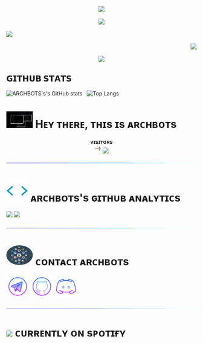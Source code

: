 
<p align="center">
  <img src="https://readme-typing-svg.herokuapp.com?color=F38777&width=490&lines=𝗣𝗘𝗥𝗦𝗢𝗡𝗔𝗟+𝗜𝗡𝗙𝗢𝗥𝗠𝗔𝗧𝗜𝗢𝗡%E2%9C%8C">
</p> 

<p align='Middle'><a href='https://t.me/itszoney'><img src='(https://te.legra.ph/file/54a0db118feba7f497d59.jpg)' width="620"></a></p>

<p align='Left'><a href='https://t.me/YO_UR_OFFICIAL_CRUSH'><img src='(https://te.legra.ph/file/54a0db118feba7f497d59.jpg)' width="620"></a></p>

<p align='Right'><a href='https://t.me/Unknown_hu_m'><img src='(https://te.legra.ph/file/54a0db118feba7f497d59.jpg)' width="620"></a></p>

<p align="center">
  <img src="https://readme-typing-svg.herokuapp.com?color=F555247&width=890&lines=𝗕𝗢𝗧+𝗜𝗦+𝗖𝗥𝗘𝗔𝗧𝗘𝗗+𝗙𝗢𝗥+𝗙𝗥𝗜𝗘𝗡𝗗+𝗪𝗜𝗧𝗛+𝗟𝗢𝗩𝗘+𝗔𝗡𝗗+𝗛𝗔𝗥𝗗𝗪𝗢𝗥𝗞+𝗕𝗬+𝗔𝗥𝗖𝗛𝗕𝗢𝗧𝗦%E2%9C%8C">
</p> 

## 𝗚𝗜𝗧𝗛𝗨𝗕 𝗦𝗧𝗔𝗧𝗦
![ARCHBOTS's's GitHub stats](https://github-readme-stats.vercel.app/api?username=ArchBots&show_icons=true&theme=synthwave) &nbsp;
![Top Langs](https://github-readme-stats.vercel.app/api/top-langs/?username=ArchBots&layout=compact&show_icons=true&theme=synthwave)

<h1> <img src="https://github.com/AnonymousR1025/AnonymousR1025/blob/master/resources/codes.webp" width="70px"> Hᴇʏ ᴛʜᴇʀᴇ, ᴛʜɪs ɪs ᴀʀᴄʜʙᴏᴛs </h1>
<p align="center">
    <b>ᴠɪsɪᴛᴏʀs</b><br>
 -->    <img align="middle" src="https://profile-counter.glitch.me/ArchBots/count.svg" />
</p>

[<img src="https://github.com/AnonymousR1025/AnonymousR1025/blob/master/resources/hr.gif"/>](https://github.com/ArchBots)




<h1> <img src = "https://github.com/AnonymousR1025/AnonymousR1025/blob/master/resources/analytics.webp" width="57px"> ᴀʀᴄʜʙᴏᴛs's ɢɪᴛʜᴜʙ ᴀɴᴀʟʏᴛɪᴄs </h1>


[<img src="https://github-readme-stats.vercel.app/api?username=ArchBots&count_private=true&show_icons=true&theme=chartreuse-dark&custom_title=What%27s+the+craic?&include_all_commits=true&hide_border=true&bg_color=000000" width="49%">](https://github.com/ArchBots)  [<img src="https://github-readme-streak-stats.herokuapp.com/?user=ArchBots&theme=chartreuse-dark&hide_border=True&bg_color=000000" width="49%">](https://github.com/ArchBots)

[<img src="https://github.com/AnonymousR1025/AnonymousR1025/blob/master/resources/hr.gif"/>](https://github.com/ArchBots)

<h1> <img src="https://github.com/AnonymousR1025/AnonymousR1025/blob/master/resources/connect.gif" width="70px" style="border-radius: 50%"> ᴄᴏɴᴛᴀᴄᴛ ᴀʀᴄʜʙᴏᴛs </h1>

[<img src="https://github.com/AnonymousR1025/AnonymousR1025/blob/master/resources/telegram_icon.png" width="60px">](https://t.me/ArchBots) [<img src="https://github.com/AnonymousR1025/AnonymousR1025/blob/master/resources/github_icon.png" width="60px">](https://github.com/ArchBots) [<img src="https://github.com/AnonymousR1025/AnonymousR1025/blob/master/resources/discord_logo.png" width="60px">]([https://www.instagram.com/yo_ur_official_crush/) 

[<img src="https://github.com/AnonymousR1025/AnonymousR1025/blob/master/resources/hr.gif"/>](https://github.com/AnonymousR1025)
<h1> <img src="https://github.com/ArchBots/ArchBots/blob/master/resources/songs.gif" width="57px"> ᴄᴜʀʀᴇɴᴛʟʏ ᴏɴ sᴘᴏᴛɪғʏ </h1>


